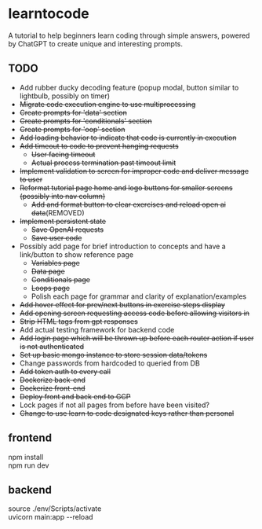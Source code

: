 # learntocode
A tutorial to help beginners learn coding through simple answers, powered by ChatGPT to create unique and interesting prompts.  
  
## TODO  
* Add rubber ducky decoding feature (popup modal, button similar to lightbulb, possibly on timer)
* ~~Migrate code execution engine to use multiprocessing~~  
* ~~Create prompts for 'data' section~~  
* ~~Create prompts for 'conditionals' section~~  
* ~~Create prompts for 'oop' section~~  
* ~~Add loading behavior to indicate that code is currently in execution~~  
* ~~Add timeout to code to prevent hanging requests~~
    * ~~User facing timeout~~
    * ~~Actual process termination past timeout limit~~
* ~~Implement validation to screen for improper code and deliver message to user~~ 
* ~~Reformat tutorial page home and logo buttons for smaller screens (possibly into nav column)~~ 
    * ~~Add and format button to clear exercises and reload open ai data~~(REMOVED)  
* ~~Implement persistent state~~  
    * ~~Save OpenAI requests~~  
    * ~~Save user code~~  
* Possibly add page for brief introduction to concepts and have a link/button to show reference page 
    * ~~Variables page~~  
    * ~~Data page~~  
    * ~~Conditionals page~~  
    * ~~Loops page~~ 
    * Polish each page for grammar and clarity of explanation/examples   
* ~~Add hover effect for prev/next buttons in exercise steps display~~    
* ~~Add opening screen requesting access code before allowing visitors in~~  
* ~~Strip HTML tags from gpt responses~~  
* Add actual testing framework for backend code  
* ~~Add login page which will be thrown up before each router action if user is not authenticated~~  
* ~~Set up basic mongo instance to store session data/tokens~~  
* Change passwords from hardcoded to queried from DB  
* ~~Add token auth to every call~~  
* ~~Dockerize back-end~~  
* ~~Dockerize front-end~~  
* ~~Deploy front and back end to GCP~~  
* Lock pages if not all pages from before have been visited?  
* ~~Change to use learn to code designated keys rather than personal~~
  
## frontend 
npm install   
npm run dev  

## backend  
source ./env/Scripts/activate  
uvicorn main:app --reload  